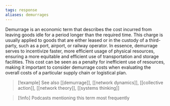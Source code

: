 ```yaml
---
tags: response
aliases: demurrages
---
```


Demurrage is an economic term that describes the cost incurred from leaving goods idle for a period longer than the required time. This charge is usually applied to goods that are either leased or in the custody of a third-party, such as a port, airport, or railway operator. In essence, demurrage serves to incentivize faster, more efficient usage of physical resources, ensuring a more equitable and efficient use of transportation and storage facilities. This cost can be seen as a penalty for inefficient use of resources, making it important to consider demurrage costs when evaluating the overall costs of a particular supply chain or logistical plan.

> [!example] See also
> [[demurrage]], [[network dynamics]], [[collective action]], [[network theory]], [[systems thinking]]

> [!info] Podcasts mentioning this term most frequently